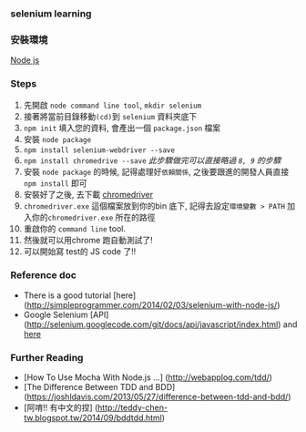 ### selenium learning
### 安裝環境
[Node js](https://nodejs.org/)
### Steps
1. 先開啟 `node command line tool`, `mkdir selenium`
2. 接著將當前目錄移動`(cd)`到 `selenium` 資料夾底下
2. `npm init` 填入您的資料, 會產出一個 `package.json` 檔案
3. 安裝 `node package`
4. `npm install selenium-webdriver --save`
4. `npm install chromedrive --save` *此步驟做完可以直接略過 `8, 9` 的步驟*
4. 安裝 `node package` 的時候, 記得處理好`依賴關係`, 之後要跟進的開發人員直接 `npm install` 即可
5. 安裝好了之後, 去下載 [chromedriver](http://chromedriver.storage.googleapis.com/index.html)
6. `chromedriver.exe` 這個檔案放到你的bin 底下, 記得去設定`環境變數 > PATH` 加入你的`chromedriver.exe`  所在的路徑
7. 重啟你的 `command line` tool.
8. 然後就可以用chrome 跑自動測試了!
9. 可以開始寫 test的 JS code 了!!

### Reference doc
- There is a good tutorial [here] (http://simpleprogrammer.com/2014/02/03/selenium-with-node-js/)
- Google Selenium [API] (http://selenium.googlecode.com/git/docs/api/javascript/index.html) and [here](https://code.google.com/p/selenium/wiki/WebDriverJs)

### Further Reading
- [How To Use Mocha With Node.js ...] (http://webapplog.com/tdd/)
- [The Difference Between TDD and BDD] (https://joshldavis.com/2013/05/27/difference-between-tdd-and-bdd/)
- [阿唷!! 有中文的捏] (http://teddy-chen-tw.blogspot.tw/2014/09/bddtdd.html)
